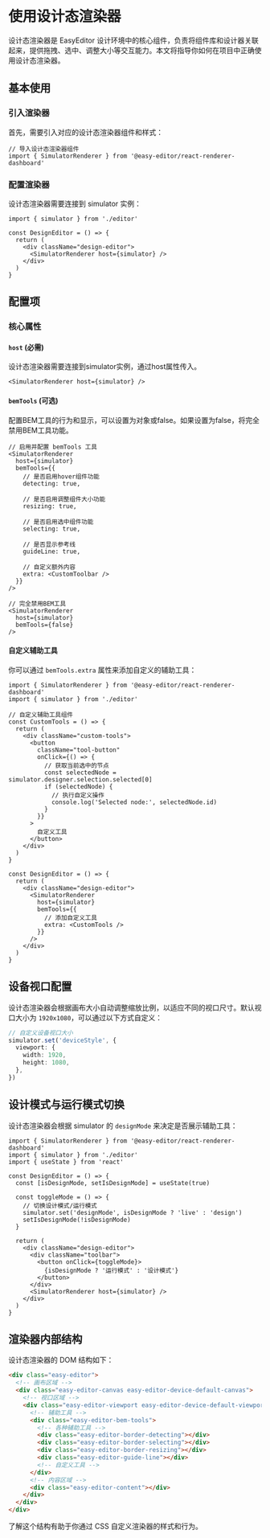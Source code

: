 # 使用设计态渲染器

设计态渲染器是 EasyEditor 设计环境中的核心组件，负责将组件库和设计器关联起来，提供拖拽、选中、调整大小等交互能力。本文将指导你如何在项目中正确使用设计态渲染器。

## 基本使用

### 引入渲染器

首先，需要引入对应的设计态渲染器组件和样式：

```tsx
// 导入设计态渲染器组件
import { SimulatorRenderer } from '@easy-editor/react-renderer-dashboard'
```

### 配置渲染器

设计态渲染器需要连接到 simulator 实例：

```tsx
import { simulator } from './editor'

const DesignEditor = () => {
  return (
    <div className="design-editor">
      <SimulatorRenderer host={simulator} />
    </div>
  )
}
```

## 配置项

### 核心属性

#### `host` (必需)

设计态渲染器需要连接到simulator实例，通过host属性传入。

```tsx
<SimulatorRenderer host={simulator} />
```

#### `bemTools` (可选)

配置BEM工具的行为和显示，可以设置为对象或false。如果设置为false，将完全禁用BEM工具功能。

```tsx
// 启用并配置 bemTools 工具
<SimulatorRenderer
  host={simulator}
  bemTools={{
    // 是否启用hover组件功能
    detecting: true,

    // 是否启用调整组件大小功能
    resizing: true,

    // 是否启用选中组件功能
    selecting: true,

    // 是否显示参考线
    guideLine: true,

    // 自定义额外内容
    extra: <CustomToolbar />
  }}
/>
```

```tsx
// 完全禁用BEM工具
<SimulatorRenderer
  host={simulator}
  bemTools={false}
/>
```

#### 自定义辅助工具

你可以通过 `bemTools.extra` 属性来添加自定义的辅助工具：

```tsx
import { SimulatorRenderer } from '@easy-editor/react-renderer-dashboard'
import { simulator } from './editor'

// 自定义辅助工具组件
const CustomTools = () => {
  return (
    <div className="custom-tools">
      <button
        className="tool-button"
        onClick={() => {
          // 获取当前选中的节点
          const selectedNode = simulator.designer.selection.selected[0]
          if (selectedNode) {
            // 执行自定义操作
            console.log('Selected node:', selectedNode.id)
          }
        }}
      >
        自定义工具
      </button>
    </div>
  )
}

const DesignEditor = () => {
  return (
    <div className="design-editor">
      <SimulatorRenderer
        host={simulator}
        bemTools={{
          // 添加自定义工具
          extra: <CustomTools />
        }}
      />
    </div>
  )
}
```

## 设备视口配置

设计态渲染器会根据画布大小自动调整缩放比例，以适应不同的视口尺寸。默认视口大小为 `1920x1080`，可以通过以下方式自定义：

```ts
// 自定义设备视口大小
simulator.set('deviceStyle', {
  viewport: {
    width: 1920,
    height: 1080,
  },
})
```

## 设计模式与运行模式切换

设计态渲染器会根据 simulator 的 `designMode` 来决定是否展示辅助工具：

```tsx
import { SimulatorRenderer } from '@easy-editor/react-renderer-dashboard'
import { simulator } from './editor'
import { useState } from 'react'

const DesignEditor = () => {
  const [isDesignMode, setIsDesignMode] = useState(true)

  const toggleMode = () => {
    // 切换设计模式/运行模式
    simulator.set('designMode', isDesignMode ? 'live' : 'design')
    setIsDesignMode(!isDesignMode)
  }

  return (
    <div className="design-editor">
      <div className="toolbar">
        <button onClick={toggleMode}>
          {isDesignMode ? '运行模式' : '设计模式'}
        </button>
      </div>
      <SimulatorRenderer host={simulator} />
    </div>
  )
}
```

## 渲染器内部结构

设计态渲染器的 DOM 结构如下：

```html
<div class="easy-editor">
  <!-- 画布区域 -->
  <div class="easy-editor-canvas easy-editor-device-default-canvas">
    <!-- 视口区域 -->
    <div class="easy-editor-viewport easy-editor-device-default-viewport">
      <!-- 辅助工具 -->
      <div class="easy-editor-bem-tools">
        <!-- 各种辅助工具 -->
        <div class="easy-editor-border-detecting"></div>
        <div class="easy-editor-border-selecting"></div>
        <div class="easy-editor-border-resizing"></div>
        <div class="easy-editor-guide-line"></div>
        <!-- 自定义工具 -->
      </div>
      <!-- 内容区域 -->
      <div class="easy-editor-content"></div>
    </div>
  </div>
</div>
```

了解这个结构有助于你通过 CSS 自定义渲染器的样式和行为。
